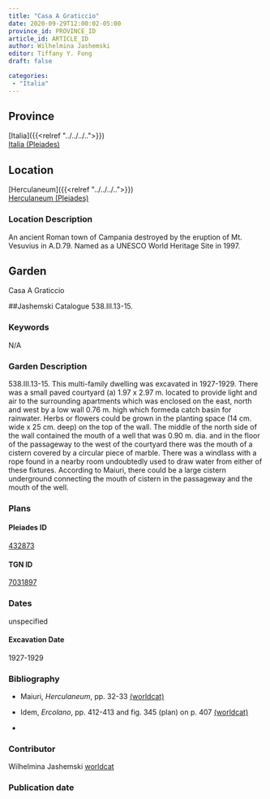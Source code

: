 ```yaml
---
title: "Casa A Graticcio"
date: 2020-09-29T12:00:02-05:00
province_id: PROVINCE_ID
article_id: ARTICLE_ID
author: Wilhelmina Jashemski
editor: Tiffany Y. Fong
draft: false

categories:
 - "Italia"
---
```


## Province

[Italia]({{<relref "../../../..">}}) \
[Italia (Pleiades)](https://pleiades.stoa.org/places/1052)


## Location

 [Herculaneum]({{<relref "../../../..">}}) \
 [Herculaneum (Pleiades)](https://pleiades.stoa.org/places/432873)


### Location Description
An ancient Roman town of Campania destroyed by the eruption of Mt. Vesuvius in A.D.79. Named as a UNESCO World Heritage Site in 1997.


## Garden
Casa A Graticcio

##Jashemski Catalogue
538.III.13-15.

### Keywords

N/A

### Garden Description
538.III.13-15.
This multi-family dwelling was excavated in 1927-1929. There was a small paved courtyard (a) 1.97 x 2.97 m. located to provide light and air to the surrounding apartments which was enclosed on the east, north and west by a low wall 0.76 m. high which formeda catch basin for rainwater. Herbs or flowers could be grown in the planting space (14 cm. wide x 25 cm. deep) on the top of the wall. The middle of the north side of the wall contained the mouth of a well that was 0.90 m. dia. and in the floor of the passageway to the west of the courtyard there was the mouth of a cistern covered by a circular piece of marble. There was a windlass with a rope found in a nearby room undoubtedly used to draw water from either of these fixtures. According to Maiuri, there could be a large cistern underground connecting the mouth of cistern in the passageway and the mouth of the well.
<!--### Maps-->

<!--
OLD WAY (DO NOT USE)
![alt_text](../../images/image_name.ext)
*CAPTION*

NEW WAY ↓↓↓↓
{{< figure src="../../images/image_name.ext" alt="ALT_TEXT" title="CAPTION" >}}
-->

### Plans



<!--### Images-->

#### Pleiades ID
[432873](https://pleiades.stoa.org/places/432873)

#### TGN ID
[7031897](http://vocab.getty.edu/page/tgn/7031897)


### Dates

unspecified

#### Excavation Date

1927-1929

### Bibliography

- Maiuri, *Herculaneum*, pp. 32-33 [(worldcat)](http://www.worldcat.org/oclc/1107784297)
- Idem, *Ercolano*, pp. 412-413 and fig. 345 (plan) on p. 407  [(worldcat)]()

-
<!--#### Periodo ID-->

<!-- [PERIODO_ID](https://pleiades.stoa.org/places/PLEIADES_ID) -->

### Contributor

Wilhelmina Jashemski [worldcat](http://worldcat.org/identities/lccn-n80037970/)

### Publication date



<!--### Related articles-->

<!-- Links to other related articles. Leave blank for now -->